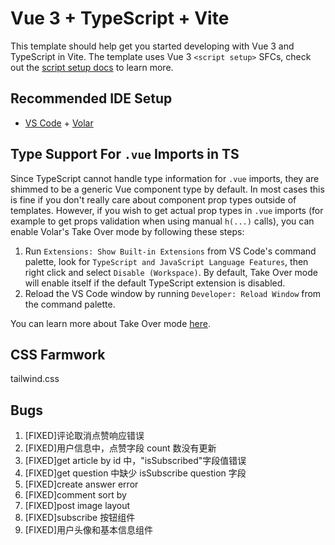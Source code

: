# Vue 3 + TypeScript + Vite

This template should help get you started developing with Vue 3 and TypeScript in Vite. The template uses Vue 3 `<script setup>` SFCs, check out the [script setup docs](https://v3.vuejs.org/api/sfc-script-setup.html#sfc-script-setup) to learn more.

## Recommended IDE Setup

-   [VS Code](https://code.visualstudio.com/) + [Volar](https://marketplace.visualstudio.com/items?itemName=Vue.volar)

## Type Support For `.vue` Imports in TS

Since TypeScript cannot handle type information for `.vue` imports, they are shimmed to be a generic Vue component type by default. In most cases this is fine if you don't really care about component prop types outside of templates. However, if you wish to get actual prop types in `.vue` imports (for example to get props validation when using manual `h(...)` calls), you can enable Volar's Take Over mode by following these steps:

1. Run `Extensions: Show Built-in Extensions` from VS Code's command palette, look for `TypeScript and JavaScript Language Features`, then right click and select `Disable (Workspace)`. By default, Take Over mode will enable itself if the default TypeScript extension is disabled.
2. Reload the VS Code window by running `Developer: Reload Window` from the command palette.

You can learn more about Take Over mode [here](https://github.com/johnsoncodehk/volar/discussions/471).

## CSS Farmwork

tailwind.css

## Bugs

1. [FIXED]评论取消点赞响应错误
2. [FIXED]用户信息中，点赞字段 count 数没有更新
3. [FIXED]get article by id 中，"isSubscribed"字段值错误
4. [FIXED]get question 中缺少 isSubscribe question 字段
5. [FIXED]create answer error
6. [FIXED]comment sort by
7. [FIXED]post image layout
8. [FIXED]subscribe 按钮组件
9. [FIXED]用户头像和基本信息组件
